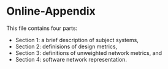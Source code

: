 # Online-Appendix
This file contains four parts:
- Section 1: a brief description of subject systems, 
- Section 2:  definisions of design metrics, 
- Section 3: definitions of unweighted network metrics, and 
- Section 4: software network representation. 